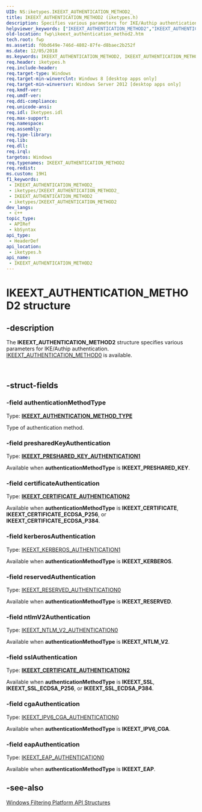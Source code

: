 ```yaml
---
UID: NS:iketypes.IKEEXT_AUTHENTICATION_METHOD2_
title: IKEEXT_AUTHENTICATION_METHOD2 (iketypes.h)
description: Specifies various parameters for IKE/Authip authentication.
helpviewer_keywords: ["IKEEXT_AUTHENTICATION_METHOD2","IKEEXT_AUTHENTICATION_METHOD2 structure [Filtering]","fwp.ikeext_authentication_method2","iketypes/IKEEXT_AUTHENTICATION_METHOD2"]
old-location: fwp\ikeext_authentication_method2.htm
tech.root: fwp
ms.assetid: f0bd649e-746d-4802-87fe-d8baec2b252f
ms.date: 12/05/2018
ms.keywords: IKEEXT_AUTHENTICATION_METHOD2, IKEEXT_AUTHENTICATION_METHOD2 structure [Filtering], fwp.ikeext_authentication_method2, iketypes/IKEEXT_AUTHENTICATION_METHOD2
req.header: iketypes.h
req.include-header: 
req.target-type: Windows
req.target-min-winverclnt: Windows 8 [desktop apps only]
req.target-min-winversvr: Windows Server 2012 [desktop apps only]
req.kmdf-ver: 
req.umdf-ver: 
req.ddi-compliance: 
req.unicode-ansi: 
req.idl: Iketypes.idl
req.max-support: 
req.namespace: 
req.assembly: 
req.type-library: 
req.lib: 
req.dll: 
req.irql: 
targetos: Windows
req.typenames: IKEEXT_AUTHENTICATION_METHOD2
req.redist: 
ms.custom: 19H1
f1_keywords:
 - IKEEXT_AUTHENTICATION_METHOD2_
 - iketypes/IKEEXT_AUTHENTICATION_METHOD2_
 - IKEEXT_AUTHENTICATION_METHOD2
 - iketypes/IKEEXT_AUTHENTICATION_METHOD2
dev_langs:
 - c++
topic_type:
 - APIRef
 - kbSyntax
api_type:
 - HeaderDef
api_location:
 - iketypes.h
api_name:
 - IKEEXT_AUTHENTICATION_METHOD2
---
```


# IKEEXT_AUTHENTICATION_METHOD2 structure


## -description

The <b>IKEEXT_AUTHENTICATION_METHOD2</b> structure specifies various parameters for IKE/Authip authentication.
[IKEEXT_AUTHENTICATION_METHOD0](https://docs.microsoft.com/windows/desktop/api/iketypes/ns-iketypes-ikeext_authentication_method0)  is available.</div><div> </div>

## -struct-fields

### -field authenticationMethodType

Type: <b><a href="/windows/win32/api/iketypes/ne-iketypes-ikeext_authentication_method_type">IKEEXT_AUTHENTICATION_METHOD_TYPE</a></b>

Type of authentication method.

### -field presharedKeyAuthentication

Type: <b><a href="/windows/win32/api/iketypes/ns-iketypes-ikeext_preshared_key_authentication1">IKEEXT_PRESHARED_KEY_AUTHENTICATION1</a></b>

 Available when <b>authenticationMethodType</b> is <b>IKEEXT_PRESHARED_KEY</b>.

### -field certificateAuthentication

Type: <b><a href="/windows/win32/api/iketypes/ns-iketypes-ikeext_certificate_authentication2">IKEEXT_CERTIFICATE_AUTHENTICATION2</a></b>

 Available when <b>authenticationMethodType</b> is <b>IKEEXT_CERTIFICATE</b>, <b>IKEEXT_CERTIFICATE_ECDSA_P256</b>, or <b>IKEEXT_CERTIFICATE_ECDSA_P384</b>.

### -field kerberosAuthentication

Type: [IKEEXT_KERBEROS_AUTHENTICATION1](/windows/win32/api/iketypes/ns-iketypes-ikeext_certificate_authentication1)</b>

 Available when <b>authenticationMethodType</b> is <b>IKEEXT_KERBEROS</b>.

### -field reservedAuthentication

Type: [IKEEXT_RESERVED_AUTHENTICATION0](/windows/win32/api/iketypes/ns-iketypes-ikeext_eap_authentication0)</b>

Available when <b>authenticationMethodType</b> is <b>IKEEXT_RESERVED</b>.

### -field ntlmV2Authentication

Type: [IKEEXT_NTLM_V2_AUTHENTICATION0](/windows/win32/api/iketypes/ns-iketypes-ikeext_eap_authentication0)</b>

Available when <b>authenticationMethodType</b> is <b>IKEEXT_NTLM_V2</b>.

### -field sslAuthentication

Type: <b><a href="/windows/win32/api/iketypes/ns-iketypes-ikeext_certificate_authentication2">IKEEXT_CERTIFICATE_AUTHENTICATION2</a></b>

Available when <b>authenticationMethodType</b> is <b>IKEEXT_SSL</b>, <b>IKEEXT_SSL_ECDSA_P256</b>, or <b>IKEEXT_SSL_ECDSA_P384</b>.

### -field cgaAuthentication

Type: [IKEEXT_IPV6_CGA_AUTHENTICATION0](https://docs.microsoft.com/windows/desktop/api/iketypes/ns-iketypes-ikeext_ipv6_cga_authentication0)</b>

Available when <b>authenticationMethodType</b> is <b>IKEEXT_IPV6_CGA</b>.

### -field eapAuthentication

Type: [IKEEXT_EAP_AUTHENTICATION0](/windows/win32/api/iketypes/ns-iketypes-ikeext_eap_authentication0)</b>

Available when <b>authenticationMethodType</b> is <b>IKEEXT_EAP</b>.

## -see-also

<a href="https://docs.microsoft.com/windows/desktop/FWP/fwp-structs">Windows Filtering Platform  API Structures</a>

